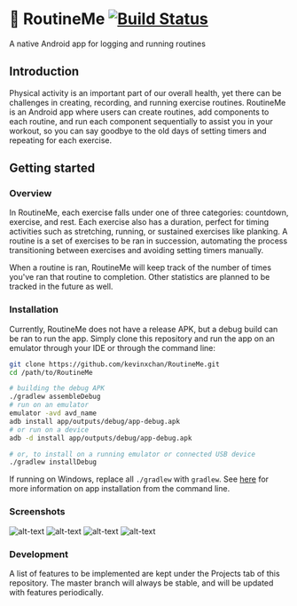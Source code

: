 # :muscle: RoutineMe [![Build Status](https://travis-ci.com/kevinxchan/RoutineMe.svg?branch=master)](https://travis-ci.com/kevinxchan/RoutineMe)

A native Android app for logging and running routines

## Introduction 

Physical activity is an important part of our overall health, yet
there can be challenges in creating, recording, and running exercise
routines. RoutineMe is an Android app where users can create routines, add 
components to each routine, and run each component sequentially
to assist you in your workout, so you can say goodbye to the old
days of setting timers and repeating for each exercise.

## Getting started

### Overview

In RoutineMe, each exercise falls under one of three categories:
countdown, exercise, and rest. Each exercise also has a duration,
perfect for timing activities such as stretching, running, or
sustained exercises like planking. A routine is a set of exercises
to be ran in succession, automating the process transitioning 
between exercises and avoiding setting timers manually. 

When a routine is ran, RoutineMe will keep track of the number
of times you've ran that routine to completion. Other statistics
are planned to be tracked in the future as well.

### Installation

Currently, RoutineMe does not have a release APK, but a debug
build can be ran to run the app. Simply clone this repository 
and run the app on an emulator through your IDE or through the 
command line:

```bash
git clone https://github.com/kevinxchan/RoutineMe.git
cd /path/to/RoutineMe

# building the debug APK
./gradlew assembleDebug
# run on an emulator
emulator -avd avd_name
adb install app/outputs/debug/app-debug.apk
# or run on a device
adb -d install app/outputs/debug/app-debug.apk

# or, to install on a running emulator or connected USB device
./gradlew installDebug
```

If running on Windows, replace all `./gradlew` with `gradlew`.
See [here][cmd-build] for more information on app installation 
from the command line.

### Screenshots

![alt-text](app/screenshots/routines.png)
![alt-text](app/screenshots/exercises.png)
![alt-text](app/screenshots/add_exercises.png)
![alt-text](app/screenshots/timer.png)

### Development

A list of features to be implemented are kept under the Projects
tab of this repository. The master branch will always be stable,
and will be updated with features periodically.

[cmd-build]: https://developer.android.com/studio/build/building-cmdline
